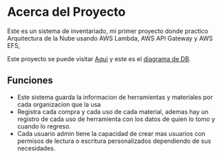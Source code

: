# Acerca del Proyecto
Este es un sistema de inventariado, mi primer proyecto donde practico Arquitectura de la Nube usando AWS Lambda, AWS API Gateway y AWS EFS, 

Este proyecto se puede visitar [Aqui](https://n2ldpgukii.execute-api.us-east-1.amazonaws.com/dev/orgs/all/) y este es el [diagrama de DB](https://app.diagrams.net/?src=about#G1OYHE643_CDnLtYGQyZxUp3rAW7f0Tm03).

## Funciones
 - Este sistema guarda la informacion de herramientas y materiales por cada organizacion que la usa
 - Registra cada compra y cada uso de cada material, ademas hay un registro de cada uso de herramienta con los datos de quien lo tomo y cuando lo regreso.
 - Cada usuario admin tiene la capacidad de crear mas usuarios con permisos de lectura o escritura personalizados dependiendo de sus necesidades.
